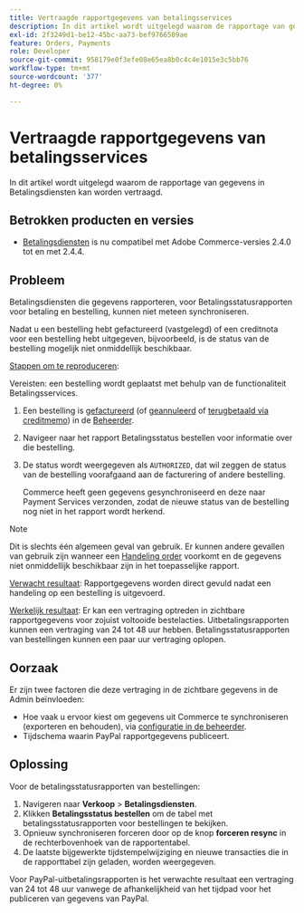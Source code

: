 ```yaml
---
title: Vertraagde rapportgegevens van betalingsservices
description: In dit artikel wordt uitgelegd waarom de rapportage van gegevens in Betalingsdiensten kan worden vertraagd.
exl-id: 2f3249d1-be12-45bc-aa73-bef9766509ae
feature: Orders, Payments
role: Developer
source-git-commit: 958179e0f3efe08e65ea8b0c4c4e1015e3c5bb76
workflow-type: tm+mt
source-wordcount: '377'
ht-degree: 0%

---
```


# Vertraagde rapportgegevens van betalingsservices

In dit artikel wordt uitgelegd waarom de rapportage van gegevens in Betalingsdiensten kan worden vertraagd.

## Betrokken producten en versies

* [Betalingsdiensten](https://marketplace.magento.com/magento-payment-services.html) is nu compatibel met Adobe Commerce-versies 2.4.0 tot en met 2.4.4.

## Probleem

Betalingsdiensten die gegevens rapporteren, voor Betalingsstatusrapporten voor betaling en bestelling, kunnen niet meteen synchroniseren.

Nadat u een bestelling hebt gefactureerd (vastgelegd) of een creditnota voor een bestelling hebt uitgegeven, bijvoorbeeld, is de status van de bestelling mogelijk niet onmiddellijk beschikbaar.

<u>Stappen om te reproduceren</u>:

Vereisten: een bestelling wordt geplaatst met behulp van de functionaliteit Betalingsservices.

1. Een bestelling is [gefactureerd](https://docs.magento.com/user-guide/sales/invoice-create.html) (of [geannuleerd](https://docs.magento.com/user-guide/sales/order-update.html#cancel-a-pending-order) of [terugbetaald via creditmemo](https://docs.magento.com/user-guide/sales/credit-memos.html)) in de [Beheerder](https://docs.magento.com/user-guide/stores/admin.html).
1. Navigeer naar het rapport Betalingsstatus bestellen voor informatie over die bestelling.
1. De status wordt weergegeven als `AUTHORIZED`, dat wil zeggen de status van de bestelling voorafgaand aan de facturering of andere bestelling.

   Commerce heeft geen gegevens gesynchroniseerd en deze naar Payment Services verzonden, zodat de nieuwe status van de bestelling nog niet in het rapport wordt herkend.

>[!NOTE]
>
>Dit is slechts één algemeen geval van gebruik. Er kunnen andere gevallen van gebruik zijn wanneer een [Handeling order](https://docs.magento.com/user-guide/sales/order-actions.html) voorkomt en de gegevens niet onmiddellijk beschikbaar zijn in het toepasselijke rapport.

<u>Verwacht resultaat</u>: Rapportgegevens worden direct gevuld nadat een handeling op een bestelling is uitgevoerd.

<u>Werkelijk resultaat</u>: Er kan een vertraging optreden in zichtbare rapportgegevens voor zojuist voltooide bestelacties. Uitbetalingsrapporten kunnen een vertraging van 24 tot 48 uur hebben. Betalingsstatusrapporten van bestellingen kunnen een paar uur vertraging oplopen.

## Oorzaak

Er zijn twee factoren die deze vertraging in de zichtbare gegevens in de Admin beïnvloeden:

* Hoe vaak u ervoor kiest om gegevens uit Commerce te synchroniseren (exporteren en behouden), via [configuratie in de beheerder](https://experienceleague.adobe.com/docs/commerce-merchant-services/payment-services/configure/configure-admin.html).
* Tijdschema waarin PayPal rapportgegevens publiceert.

## Oplossing

Voor de betalingsstatusrapporten van bestellingen:

1. Navigeren naar **Verkoop** > **Betalingsdiensten**.
1. Klikken **Betalingsstatus bestellen** om de tabel met betalingsstatusrapporten voor bestellingen te bekijken.
1. Opnieuw synchroniseren forceren door op de knop **forceren resync** in de rechterbovenhoek van de rapportentabel.
1. De laatste bijgewerkte tijdstempelwijziging en nieuwe transacties die in de rapporttabel zijn geladen, worden weergegeven.

Voor PayPal-uitbetalingsrapporten is het verwachte resultaat een vertraging van 24 tot 48 uur vanwege de afhankelijkheid van het tijdpad voor het publiceren van gegevens van PayPal.

